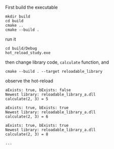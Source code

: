 First build the executable

```
mkdir build
cd build
cmake ..
cmake --build .
```

run it

```
cd build/Debug
hot_reload_study.exe
```

then change library code, `calculate` function, and

```
cmake --build . --target reloadable_library
```

observe the hot-reload

```
aExists: true, bExists: false
Newest library: reloadable_library_a.dll
calculate(2, 3) = 5

aExists: true, bExists: true
Newest library: reloadable_library_a.dll
calculate(2, 3) = 6

aExists: true, bExists: true
Newest library: reloadable_library_a.dll
calculate(2, 3) = 8

...
```